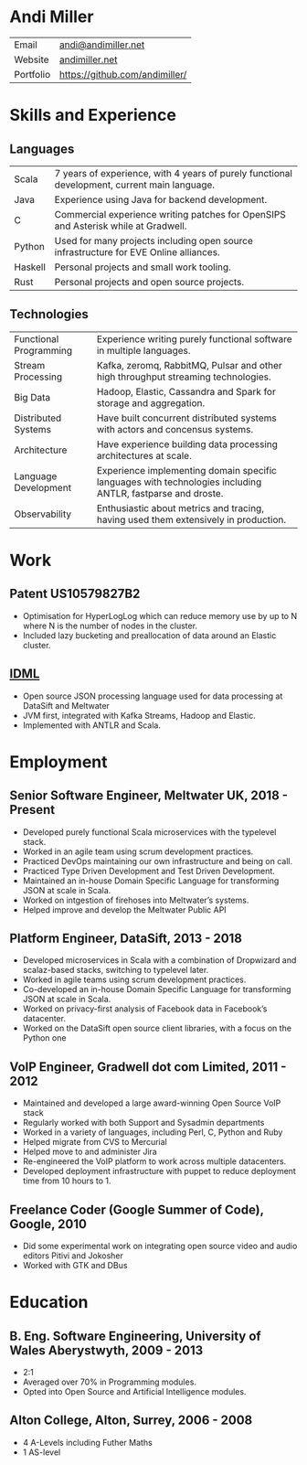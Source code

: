 Andi Miller
===========

|           |                                          |
|-----------|------------------------------------------|
| Email     | <andi@andimiller.net>                    |
| Website   | [andimiller.net](https://andimiller.net) |
| Portfolio | <https://github.com/andimiller/>         |

Skills and Experience
=====================

Languages
---------

|         |                                                                                              |
|---------|----------------------------------------------------------------------------------------------|
| Scala   | 7 years of experience, with 4 years of purely functional development, current main language. |
| Java    | Experience using Java for backend development.                                               |
| C       | Commercial experience writing patches for OpenSIPS and Asterisk while at Gradwell.           |
| Python  | Used for many projects including open source infrastructure for EVE Online alliances.        |
| Haskell | Personal projects and small work tooling.                                                    |
| Rust    | Personal projects and open source projects.                                                  |

Technologies
------------

|                        |                                                                                                            |
|------------------------|------------------------------------------------------------------------------------------------------------|
| Functional Programming | Experience writing purely functional software in multiple languages.                                       |
| Stream Processing      | Kafka, zeromq, RabbitMQ, Pulsar and other high throughput streaming technologies.                          |
| Big Data               | Hadoop, Elastic, Cassandra and Spark for storage and aggregation.                                          |
| Distributed Systems    | Have built concurrent distributed systems with actors and concensus systems.                               |
| Architecture           | Have experience building data processing architectures at scale.                                           |
| Language Development   | Experience implementing domain specific languages with technologies including ANTLR, fastparse and droste. |
| Observability          | Enthusiastic about metrics and tracing, having used them extensively in production.                        |

Work
====

Patent US10579827B2
-------------------

-   Optimisation for HyperLogLog which can reduce memory use by up to N
    where N is the number of nodes in the cluster.
-   Included lazy bucketing and preallocation of data around an Elastic
    cluster.

[IDML](https://idml.io/)
------------------------

-   Open source JSON processing language used for data processing at
    DataSift and Meltwater
-   JVM first, integrated with Kafka Streams, Hadoop and Elastic.
-   Implemented with ANTLR and Scala.

Employment
==========

Senior Software Engineer, Meltwater UK, 2018 - Present
------------------------------------------------------

-   Developed purely functional Scala microservices with the typelevel
    stack.
-   Worked in an agile team using scrum development practices.
-   Practiced DevOps maintaining our own infrastructure and being on
    call.
-   Practiced Type Driven Development and Test Driven Development.
-   Maintained an in-house Domain Specific Language for transforming
    JSON at scale in Scala.
-   Worked on intgestion of firehoses into Meltwater’s systems.
-   Helped improve and develop the Meltwater Public API

Platform Engineer, DataSift, 2013 - 2018
----------------------------------------

-   Developed microservices in Scala with a combination of Dropwizard
    and scalaz-based stacks, switching to typelevel later.
-   Worked in agile teams using scrum development practices.
-   Co-developed an in-house Domain Specific Language for transforming
    JSON at scale in Scala.
-   Worked on privacy-first analysis of Facebook data in Facebook’s
    datacenter.
-   Worked on the DataSift open source client libraries, with a focus on
    the Python one

VoIP Engineer, Gradwell dot com Limited, 2011 - 2012
----------------------------------------------------

-   Maintained and developed a large award-winning Open Source VoIP
    stack
-   Regularly worked with both Support and Sysadmin departments
-   Worked in a variety of languages, including Perl, C, Python and Ruby
-   Helped migrate from CVS to Mercurial
-   Helped move to and administer Jira
-   Re-engineered the VoIP platform to work across multiple datacenters.
-   Developed deployment infrastructure with puppet to reduce deployment
    time from 10 hours to 1.

Freelance Coder (Google Summer of Code), Google, 2010
-----------------------------------------------------

-   Did some experimental work on integrating open source video and
    audio editors Pitivi and Jokosher
-   Worked with GTK and DBus

Education
=========

B. Eng. Software Engineering, University of Wales Aberystwyth, 2009 - 2013
--------------------------------------------------------------------------

-   2:1
-   Averaged over 70% in Programming modules.
-   Opted into Open Source and Artificial Intelligence modules.

Alton College, Alton, Surrey, 2006 - 2008
-----------------------------------------

-   4 A-Levels including Futher Maths
-   1 AS-level
